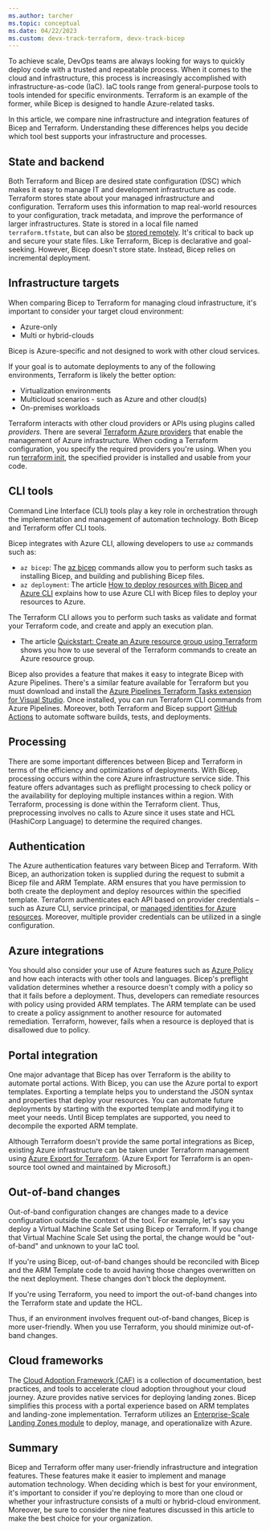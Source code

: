 ```yaml
---
ms.author: tarcher
ms.topic: conceptual
ms.date: 04/22/2023
ms.custom: devx-track-terraform, devx-track-bicep
---
```


To achieve scale, DevOps teams are always looking for ways to quickly deploy code with a trusted and repeatable process. When it comes to the cloud and infrastructure, this process is increasingly accomplished with infrastructure-as-code (IaC). IaC tools range from general-purpose tools to tools intended for specific environments. Terraform is an example of the former, while Bicep is designed to handle Azure-related tasks.

In this article, we compare nine infrastructure and integration features of Bicep and Terraform. Understanding these differences helps you decide which tool best supports your infrastructure and processes.  

## State and backend

Both Terraform and Bicep are desired state configuration (DSC) which makes it easy to manage IT and development infrastructure as code. Terraform stores state about your managed infrastructure and configuration. Terraform uses this information to map real-world resources to your configuration, track metadata, and improve the performance of larger infrastructures. State is stored in a local file named `terraform.tfstate`, but can also be [stored remotely](../store-state-in-azure-storage.md). It's critical to back up and secure your state files.  Like Terraform, Bicep is declarative and goal-seeking. However, Bicep doesn't store state. Instead, Bicep relies on incremental deployment.

## Infrastructure targets

When comparing Bicep to Terraform for managing cloud infrastructure, it's important to consider your target cloud environment:

- Azure-only
- Multi or hybrid-clouds

Bicep is Azure-specific and not designed to work with other cloud services.

If your goal is to automate deployments to any of the following environments, Terraform is likely the better option:

- Virtualization environments
- Multicloud scenarios - such as Azure and other cloud(s)
- On-premises workloads

Terraform interacts with other cloud providers or APIs using plugins called *providers*. There are several [Terraform Azure providers](../overview.md#terraform-providers-for-azure-infrastructure) that enable the management of Azure infrastructure. When coding a Terraform configuration, you specify the required providers you're using. When you run [terraform init](https://www.terraform.io/docs/commands/init.html), the specified provider is installed and usable from your code.

## CLI tools

Command Line Interface (CLI) tools play a key role in orchestration through the implementation and management of automation technology. Both Bicep and Terraform offer CLI tools.

Bicep integrates with Azure CLI, allowing developers to use `az` commands such as:

- `az bicep`: The [az bicep](/cli/azure/bicep) commands allow you to perform such tasks as installing Bicep, and building and publishing Bicep files.
- `az deployment`: The article [How to deploy resources with Bicep and Azure CLI](/azure/azure-resource-manager/bicep/deploy-cli) explains how to use Azure CLI with Bicep files to deploy your resources to Azure.

The Terraform CLI allows you to perform such tasks as validate and format your Terraform code, and create and apply an execution plan.

- The article [Quickstart: Create an Azure resource group using Terraform](../create-resource-group.md) shows you how to use several of the Terraform commands to create an Azure resource group.

Bicep also provides a feature that makes it easy to integrate Bicep with Azure Pipelines. There's a similar feature available for Terraform but you must download and install the [Azure Pipelines Terraform Tasks extension for Visual Studio](https://marketplace.visualstudio.com/items?itemName=charleszipp.azure-pipelines-tasks-terraform). Once installed, you can run Terraform CLI commands from Azure Pipelines. Moreover, both Terraform and Bicep support [GitHub Actions](https://github.com/features/actions) to automate software builds, tests, and deployments.

## Processing

There are some important differences between Bicep and Terraform in terms of the efficiency and optimizations of deployments. With Bicep, processing occurs within the core Azure infrastructure service side. This feature offers advantages such as preflight processing to check policy or the availability for deploying multiple instances within a region. With Terraform, processing is done within the Terraform client. Thus, preprocessing involves no calls to Azure since it uses state and HCL (HashiCorp Language) to determine the required changes.

## Authentication

The Azure authentication features vary between Bicep and Terraform. With Bicep, an authorization token is supplied during the request to submit a Bicep file and ARM Template. ARM ensures that you have permission to both create the deployment and deploy resources within the specified template. Terraform authenticates each API based on provider credentials – such as Azure CLI, service principal, or [managed identities for Azure resources](/azure/active-directory/managed-identities-azure-resources/overview). Moreover, multiple provider credentials can be utilized in a single configuration.

## Azure integrations

You should also consider your use of Azure features such as [Azure Policy](/azure/governance/policy/overview) and how each interacts with other tools and languages. Bicep's preflight validation determines whether a resource doesn't comply with a policy so that it fails before a deployment. Thus, developers can remediate resources with policy using provided ARM templates. The ARM template can be used to create a policy assignment to another resource for automated remediation. Terraform, however, fails when a resource is deployed that is disallowed due to policy.

## Portal integration

One major advantage that Bicep has over Terraform is the ability to automate portal actions. With Bicep, you can use the Azure portal to export templates. Exporting a template helps you to understand the JSON syntax and properties that deploy your resources. You can automate future deployments by starting with the exported template and modifying it to meet your needs. Until Bicep templates are supported, you need to decompile the exported ARM template.

Although Terraform doesn't provide the same portal integrations as Bicep, existing Azure infrastructure can be taken under Terraform management using [Azure Export for Terraform](./azure-export-for-terraform/export-terraform-overview.md). (Azure Export for Terraform is an open-source tool owned and maintained by Microsoft.)

## Out-of-band changes

Out-of-band configuration changes are changes made to a device configuration outside the context of the tool. For example, let's say you deploy a Virtual Machine Scale Set using Bicep or Terraform. If you change that Virtual Machine Scale Set using the portal, the change would be "out-of-band" and unknown to your IaC tool.

If you're using Bicep, out-of-band changes should be reconciled with Bicep and the ARM Template code to avoid having those changes overwritten on the next deployment. These changes don't block the deployment.

If you're using Terraform, you need to import the out-of-band changes into the Terraform state and update the HCL.

Thus, if an environment involves frequent out-of-band changes, Bicep is more user-friendly. When you use Terraform, you should minimize out-of-band changes.

## Cloud frameworks

The [Cloud Adoption Framework (CAF)](/azure/cloud-adoption-framework/) is a collection of documentation, best practices, and tools to accelerate cloud adoption throughout your cloud journey. Azure provides native services for deploying landing zones. Bicep simplifies this process with a portal experience based on ARM templates and landing-zone implementation. Terraform utilizes an [Enterprise-Scale Landing Zones module](/azure/cloud-adoption-framework/ready/landing-zone/terraform-module) to deploy, manage, and operationalize with Azure.

## Summary

Bicep and Terraform offer many user-friendly infrastructure and integration features. These features make it easier to implement and manage automation technology. When deciding which is best for your environment, it's important to consider if you're deploying to more than one cloud or whether your infrastructure consists of a multi or hybrid-cloud environment. Moreover, be sure to consider the nine features discussed in this article to make the best choice for your organization.
